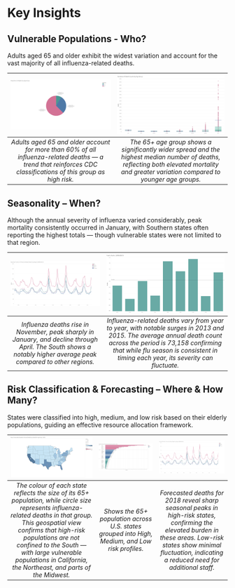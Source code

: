 # Key Insights


## Vulnerable Populations - Who?
Adults aged 65 and older exhibit the widest variation and account for the vast majority of all influenza-related deaths.

|![pie](visuals/pie-deaths-agepng.png)|![box](visuals/box-age-group.png)|
|:---:|:---:|
| *Adults aged 65 and older account for more than 60% of all influenza-related deaths — a trend that reinforces CDC classifications of this group as high risk.* | *The 65+ age group shows a significantly wider spread and the highest median number of deaths, reflecting both elevated mortality and greater variation compared to younger age groups.* |


## Seasonality – When?
Although the annual severity of influenza varied considerably, peak mortality consistently occurred in January, with Southern states often reporting the highest totals — though vulnerable states were not limited to that region.

|![line](visuals/line-region-yearly.png)|![bar](visuals/bar-deaths-year.png)|
|:---:|:---:|
| *Influenza deaths rise in November, peak sharply in January, and decline through April. The South shows a notably higher average peak compared to other regions.* | *Influenza-related deaths vary from year to year, with notable surges in 2013 and 2015. The average annual death count across the period is 73,158 confirming that while flu season is consistent in timing each year, its severity can fluctuate.* |


## Risk Classification & Forecasting – Where & How Many?
States were classified into high, medium, and low risk based on their elderly populations, guiding an effective resource allocation framework.

|![map](visuals/map-vulnerable.png)|![bar](visuals/bar-risk-population.png)|![forecast](visuals/line-region-yearly.png)|
|:---:|:---:|:---:|
| *The colour of each state reflects the size of its 65+ population, while circle size represents influenza-related deaths in that group. This geospatial view confirms that high-risk populations are not confined to the South — with large vulnerable populations in California, the Northeast, and parts of the Midwest.* | *Shows the 65+ population across U.S. states grouped into High, Medium, and Low risk profiles.* | *Forecasted deaths for 2018 reveal sharp seasonal peaks in high-risk states, confirming the elevated burden in these areas. Low-risk states show minimal fluctuation, indicating a reduced need for additional staff.* |